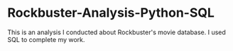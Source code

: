 # Rockbuster-Analysis-Python-SQL
This is an analysis I conducted about Rockbuster's movie database. I used SQL to complete my work.
